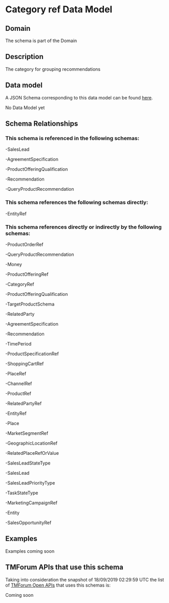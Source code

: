 # Category ref Data Model

## Domain

The  schema is part of the  Domain

## Description

The category for grouping recommendations

## Data model

A JSON Schema corresponding to this data model can be found
[here](https://github.com/tmforum-rand/schemas/blob/master/Product/CategoryRef.schema.json).

No Data Model yet

## Schema Relationships

### This schema is referenced in the following schemas:

-SalesLead

-AgreementSpecification

-ProductOfferingQualification

-Recommendation

-QueryProductRecommendation

### This schema references the following schemas directly:

-EntityRef

### This schema references directly or indirectly by the following schemas:

-ProductOrderRef

-QueryProductRecommendation

-Money

-ProductOfferingRef

-CategoryRef

-ProductOfferingQualification

-TargetProductSchema

-RelatedParty

-AgreementSpecification

-Recommendation

-TimePeriod

-ProductSpecificationRef

-ShoppingCartRef

-PlaceRef

-ChannelRef

-ProductRef

-RelatedPartyRef

-EntityRef

-Place

-MarketSegmentRef

-GeographicLocationRef

-RelatedPlaceRefOrValue

-SalesLeadStateType

-SalesLead

-SalesLeadPriorityType

-TaskStateType

-MarketingCampaignRef

-Entity

-SalesOpportunityRef



## Examples

Examples coming soon

## TMForum APIs that use this schema

Taking into consideration the snapshot of 18/09/2019 02:29:59 UTC the list of [TMForum Open APIs](https://www.tmforum.org/open-apis/) that uses this schemas is:

Coming soon